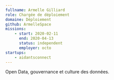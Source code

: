 ```yaml
---
fullname: Armelle Gilliard
role: Chargée de déploiement
domaine: Déploiement
github: ArmelleSpace
missions:
    - start: 2020-02-11
      end: 2020-04-13
      status: independent
      employer: octo
startups:
    - aidantsconnect
---
```


Open Data, gouvernance et culture des données.
